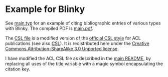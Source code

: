 # Example for Blinky

See [main.typ](https://github.com/alexanderkoller/typst-blinky/blob/main/examples/main.typ) for an example of citing bibliographic entries of various types with Blinky. The compiled PDF is [main.pdf](https://github.com/alexanderkoller/typst-blinky/blob/main/examples/main.pdf).

The [CSL file](https://github.com/alexanderkoller/typst-blinky/blob/main/examples/association-for-computational-linguistics-blinky.csl) is a modified version of the [official CSL style](https://github.com/citation-style-language/styles) for ACL publications (see also [CSL](https://citationstyles.org/)). It is redistributed here under the [Creative Commons Attribution-ShareAlike 3.0 Unported license](https://creativecommons.org/licenses/by-sa/3.0/).

I have modified the ACL CSL file as described in the [main README](https://github.com/alexanderkoller/typst-blinky), by replacing all uses of the title variable with a magic symbol encapsulating the citation key.

